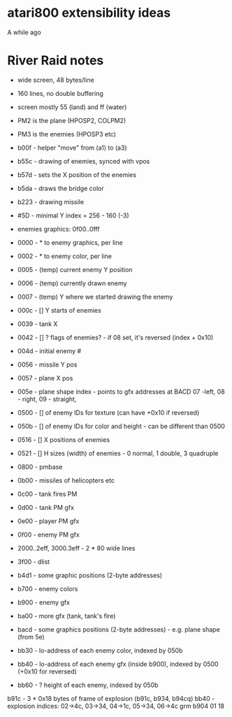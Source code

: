 # atari800 extensibility ideas

A while ago




# River Raid notes

* wide screen, 48 bytes/line
* 160 lines, no double buffering
* screen mostly 55 (land) and ff (water)
* PM2 is the plane (HPOSP2, COLPM2)
* PM3 is the enemies (HPOSP3 etc)

* b00f - helper "move" from (a1) to (a3)
* b55c - drawing of enemies, synced with vpos
*   b57d - sets the X position of the enemies
*   b5da - draws the bridge color
* b223 - drawing missile

* #5D - minimal Y index = 256 - 160 (-3)

* enemies graphics: 0f00..0fff
* 0000 - * to enemy graphics, per line
* 0002 - * to enemy color, per line
* 0005 - (temp) current enemy Y position
* 0006 - (temp) currently drawn enemy
* 0007 - (temp) Y where we started drawing the enemy
* 000c - [] Y starts of enemies
* 0039 - tank X
* 0042 - [] ? flags of enemies? - if 08 set, it's reversed (index + 0x10)
* 004d - initial enemy #
* 0056 - missile Y pos
* 0057 - plane X pos
* 005e - plane shape index  - points to gfx addresses at BACD
         07 -left, 08 - right, 09 - straight,
* 0500 - [] of enemy IDs for texture (can have +0x10 if reversed)
* 050b - [] of enemy IDs for color and height - can be different than 0500
* 0516 - [] X positions of enemies
* 0521 - [] H sizes (width) of enemies - 0 normal, 1 double, 3 quadruple
* 0800 - pmbase
* 0b00 - missiles of helicopters etc
* 0c00 - tank fires PM
* 0d00 - tank PM gfx
* 0e00 - player PM gfx
* 0f00 - enemy PM gfx
* 2000..2eff, 3000.3eff - 2 * 80 wide lines
* 3f00 - dlist
* b4d1 - some graphic positions (2-byte addresses)
* b700 - enemy colors
* b900 - enemy gfx
* ba00 - more gfx (tank, tank's fire)
* bacd - some graphics positions (2-byte addresses) - e.g. plane shape (from 5e)
* bb30 - lo-address of each enemy color, indexed by 050b
* bb40 - lo-address of each enemy gfx (inside b900), indexed by 0500 (+0x10 for reversed)
* bb60 - ? height of each enemy, indexed by 050b

b91c - 3 * 0x18 bytes of frame of explosion (b91c, b934, b94cq)
bb40 - explosion indices: 02->4c, 03->34, 04->1c, 05->34, 06->4c
grm b904 01 18